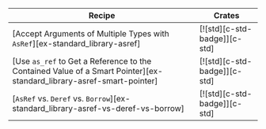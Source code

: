 | Recipe | Crates |
|---|---|
| [Accept Arguments of Multiple Types with `AsRef`][ex-standard_library-asref] | [![std][c-std-badge]][c-std] | [![std][c-std-badge]][c-std] |
| [Use `as_ref` to Get a Reference to the Contained Value of a Smart Pointer][ex-standard_library-asref-smart-pointer] | [![std][c-std-badge]][c-std] |
| [`AsRef` vs. `Deref` vs. `Borrow`][ex-standard_library-asref-vs-deref-vs-borrow] | [![std][c-std-badge]][c-std] |
